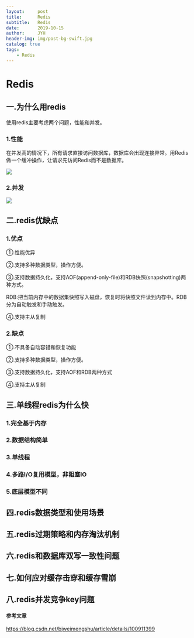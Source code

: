 ```yaml
---
layout:     post
title:      Redis
subtitle:   Redis
date:       2019-10-15
author:     JYH
header-img: img/post-bg-swift.jpg
catalog: true
tags:
    - Redis
---
```


# Redis

## 一.为什么用redis

使用redis主要考虑两个问题，性能和并发。

### 1.性能

在并发高的情况下，所有请求直接访问数据库，数据库会出现连接异常。用Redis做一个缓冲操作，让请求先访问Redis而不是数据库。

![](https://shadowpriest.oss-cn-beijing.aliyuncs.com/githubio/%E6%88%AA%E5%B1%8F2019-10-1517.19.41.png)



### 2.并发

![](https://shadowpriest.oss-cn-beijing.aliyuncs.com/githubio/%E6%88%AA%E5%B1%8F2019-10-1517.25.09.png)


## 二.redis优缺点

### 1.优点

①.性能优异

②.支持多种数据类型，操作方便。

③.支持数据持久化，支持AOF(append-only-file)和RDB快照(snapshotting)两种方式。

RDB:把当前内存中的数据集快照写入磁盘，恢复时将快照文件读到内存中。RDB分为自动触发和手动触发。

④.支持主从复制

### 2.缺点

①.不具备自动容错和恢复功能

②.支持多种数据类型，操作方便。

③.支持数据持久化，支持AOF和RDB两种方式

④.支持主从复制


## 三.单线程redis为什么快

### 1.完全基于内存

### 2.数据结构简单

### 3.单线程

### 4.多路I/O复用模型，非阻塞IO

### 5.底层模型不同

## 四.redis数据类型和使用场景

## 五.redis过期策略和内存淘汰机制

## 六.redis和数据库双写一致性问题

## 七.如何应对缓存击穿和缓存雪崩

## 八.redis并发竞争key问题


#### 参考文章
https://blog.csdn.net/bjweimengshu/article/details/100911399